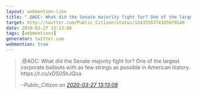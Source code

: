 ```yaml
---
layout: webmention-like
title: ".@AOC: What did the Senate majority fight for? One of the largest corporate bailouts with as few strings as possible in American history. https://t.co/xDS0ShJQoa"
target: http://twitter.com/Public_Citizen/status/1243556374165979140
date: 2020-03-27 13:13:08
tags: [webmentions]
generator: twitter.com
webmention: true
---
```




<blockquote class="external-citation">
  <p>
    .@AOC: What did the Senate majority fight for? One of the largest corporate bailouts with as few strings as possible in American history. https://t.co/xDS0ShJQoa
  </p>
  <cite>‒<span class="p-author p-name">Public_Citizen</span>
    on
    <a href="http://twitter.com/Public_Citizen/status/1243556374165979140" rel="external nofollow" target="_blank">2020-03-27 13:13:08</a>
  </cite>
</blockquote>



